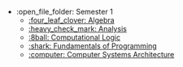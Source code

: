 <ul>
  <li>:open_file_folder: Semester 1
    <ul>
      <li>
        <a href="Semester 1/Algebra"> 
          :four_leaf_clover: Algebra 
        </a>
      </li>
      <li>
        <a href="Semester 1/Analysis"> 
          :heavy_check_mark: Analysis 
        </a>
      </li>
      <li>
        <a href="Semester 1/Computational Logic"> 
          :8ball: Computational Logic 
        </a>
      </li>
      <li>
        <a href="Semester 1/FP"> 
          :shark: Fundamentals of Programming 
        </a>
      </li>
      <li>
        <a href="Semester 1/Computer Systems Architecture"> 
          :computer: Computer Systems Architecture 
        </a>
      </li>
    </ul>
  </li>
</ul>

